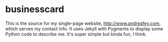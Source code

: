 businesscard
============

This is the source for my single-page website, http://www.andreafey.com, which serves my contact info. It uses Jekyll with Pygments to display some
Python code to describe me. It's super simple but kinda fun, I think.
